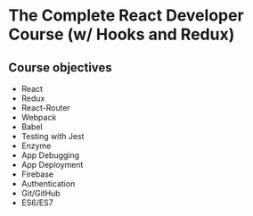 # The Complete React Developer Course (w/ Hooks and Redux)

## Course objectives

- React
- Redux
- React-Router
- Webpack
- Babel
- Testing with Jest
- Enzyme
- App Debugging
- App Deployment
- Firebase
- Authentication
- Git/GitHub
- ES6/ES7
